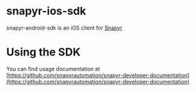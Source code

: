 snapyr-ios-sdk
=================

snapyr-android-sdk is an iOS client for [Snapyr](https://snapyr.com)

# Using the SDK

You can find usage documentation at [https://github.com/snapyrautomation/snapyr-developer-documentation](https://github.com/snapyrautomation/snapyr-developer-documentation)
